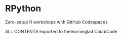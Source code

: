 # RPython
Zero-setup R workshops with GitHub Codespaces

ALL CONTENTS exported to thelearninglad ColabCode
